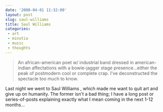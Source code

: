 ```yaml
---
date: '2008-04-01 11:32:00'
layout: post
slug: saul-williams
title: Saul Williams
categories:
 - art
 - minutia
 - music
 - thoughts
---
```


> An african-american poet w/ industrial band dressed in american-indian affectations with a bowie-jagger stage presence...either the peak of postmodern cool or complete crap. I've deconstructed the spectacle too much to know.

Last night we went to Saul Williams , which made me want to quit art and give up on humanity. The former isn't a bad thing; I have a long post or series-of-posts explaining exactly what I mean coming in the next 1-12 months...
